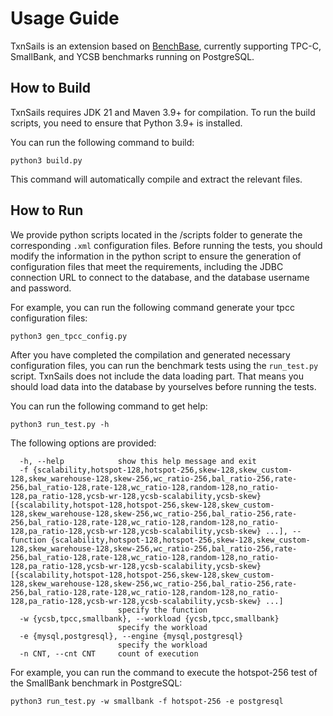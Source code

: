 # Usage Guide
TxnSails is an extension based on [BenchBase](https://github.com/cmu-db/benchbase), currently supporting TPC-C, SmallBank, and YCSB benchmarks running on PostgreSQL.
## How to Build
TxnSails requires JDK 21 and Maven 3.9+ for compilation. To run the build scripts, you need to ensure that Python 3.9+ is installed.


You can run the following command to build:
```
python3 build.py
```
This command will automatically compile and extract the relevant files.
## How to Run
We provide python scripts located in the /scripts folder to generate the corresponding `.xml` configuration files. Before running the tests, you should modify the information in the python script to ensure the generation of configuration files that meet the requirements, including the JDBC connection URL to connect to the database, and the database username and password.

For example, you can run the following command generate your tpcc configuration files:
```
python3 gen_tpcc_config.py
```
After you have completed the compilation and generated necessary configuration files, you can run the benchmark tests using the `run_test.py` script. TxnSails does not include the data loading part.
That means you should load data into the database by yourselves before running the tests.

You can run the following command to get help:
```
python3 run_test.py -h
```
The following options are provided:
```
  -h, --help            show this help message and exit
  -f {scalability,hotspot-128,hotspot-256,skew-128,skew_custom-128,skew_warehouse-128,skew-256,wc_ratio-256,bal_ratio-256,rate-256,bal_ratio-128,rate-128,wc_ratio-128,random-128,no_ratio-128,pa_ratio-128,ycsb-wr-128,ycsb-scalability,ycsb-skew} [{scalability,hotspot-128,hotspot-256,skew-128,skew_custom-128,skew_warehouse-128,skew-256,wc_ratio-256,bal_ratio-256,rate-256,bal_ratio-128,rate-128,wc_ratio-128,random-128,no_ratio-128,pa_ratio-128,ycsb-wr-128,ycsb-scalability,ycsb-skew} ...], --function {scalability,hotspot-128,hotspot-256,skew-128,skew_custom-128,skew_warehouse-128,skew-256,wc_ratio-256,bal_ratio-256,rate-256,bal_ratio-128,rate-128,wc_ratio-128,random-128,no_ratio-128,pa_ratio-128,ycsb-wr-128,ycsb-scalability,ycsb-skew} [{scalability,hotspot-128,hotspot-256,skew-128,skew_custom-128,skew_warehouse-128,skew-256,wc_ratio-256,bal_ratio-256,rate-256,bal_ratio-128,rate-128,wc_ratio-128,random-128,no_ratio-128,pa_ratio-128,ycsb-wr-128,ycsb-scalability,ycsb-skew} ...]
                        specify the function
  -w {ycsb,tpcc,smallbank}, --workload {ycsb,tpcc,smallbank}
                        specify the workload
  -e {mysql,postgresql}, --engine {mysql,postgresql}
                        specify the workload
  -n CNT, --cnt CNT     count of execution
```
For example, you can run the command to execute the hotspot-256 test of the SmallBank benchmark in PostgreSQL:
```
python3 run_test.py -w smallbank -f hotspot-256 -e postgresql
```
